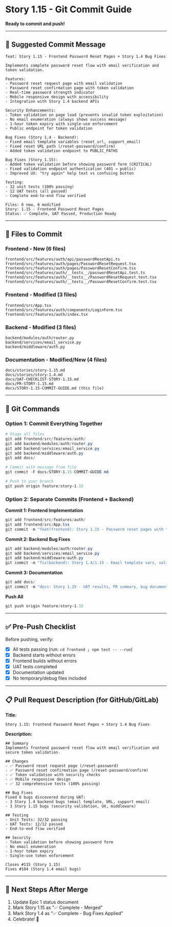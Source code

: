 # Story 1.15 - Git Commit Guide

**Ready to commit and push!**

---

## 📝 Suggested Commit Message

```
feat: Story 1.15 - Frontend Password Reset Pages + Story 1.4 Bug Fixes

Implements complete password reset flow with email verification and token validation.

Features:
- Password reset request page with email validation
- Password reset confirmation page with token validation
- Real-time password strength indicator
- Mobile responsive design with accessibility
- Integration with Story 1.4 backend APIs

Security Enhancements:
- Token validation on page load (prevents invalid token exploitation)
- No email enumeration (always shows success message)
- 1-hour token expiry with single-use enforcement
- Public endpoint for token validation

Bug Fixes (Story 1.4 - Backend):
- Fixed email template variables (reset_url, support_email)
- Fixed reset URL path (/reset-password/confirm)
- Added token validation endpoint to PUBLIC_PATHS

Bug Fixes (Story 1.15):
- Added token validation before showing password form (CRITICAL)
- Fixed validation endpoint authentication (401 → public)
- Improved UX: "try again" help text vs confusing button

Testing:
- 32 unit tests (100% passing)
- 12 UAT tests (all passed)
- Complete end-to-end flow verified

Files: 6 new, 6 modified
Story: 1.15 - Frontend Password Reset Pages
Status: ✅ Complete, UAT Passed, Production Ready
```

---

## 📂 Files to Commit

### **Frontend - New (6 files)**
```
frontend/src/features/auth/api/passwordResetApi.ts
frontend/src/features/auth/pages/PasswordResetRequest.tsx
frontend/src/features/auth/pages/PasswordResetConfirm.tsx
frontend/src/features/auth/__tests__/passwordResetApi.test.ts
frontend/src/features/auth/__tests__/PasswordResetRequest.test.tsx
frontend/src/features/auth/__tests__/PasswordResetConfirm.test.tsx
```

### **Frontend - Modified (3 files)**
```
frontend/src/App.tsx
frontend/src/features/auth/components/LoginForm.tsx
frontend/src/features/auth/index.tsx
```

### **Backend - Modified (3 files)**
```
backend/modules/auth/router.py
backend/services/email_service.py
backend/middleware/auth.py
```

### **Documentation - Modified/New (4 files)**
```
docs/stories/story-1.15.md
docs/stories/story-1.4.md
docs/UAT-CHECKLIST-STORY-1.15.md
docs/PR-STORY-1.15.md
docs/STORY-1.15-COMMIT-GUIDE.md (this file)
```

---

## 🔧 Git Commands

### **Option 1: Commit Everything Together**
```powershell
# Stage all files
git add frontend/src/features/auth/
git add backend/modules/auth/router.py
git add backend/services/email_service.py
git add backend/middleware/auth.py
git add docs/

# Commit with message from file
git commit -F docs/STORY-1.15-COMMIT-GUIDE.md

# Push to your branch
git push origin feature/story-1.15
```

### **Option 2: Separate Commits (Frontend + Backend)**

**Commit 1: Frontend Implementation**
```powershell
git add frontend/src/features/auth/
git add frontend/src/App.tsx
git commit -m "feat(frontend): Story 1.15 - Password reset pages with token validation"
```

**Commit 2: Backend Bug Fixes**
```powershell
git add backend/modules/auth/router.py
git add backend/services/email_service.py
git add backend/middleware/auth.py
git commit -m "fix(backend): Story 1.4/1.15 - Email template vars, validation endpoint, public paths"
```

**Commit 3: Documentation**
```powershell
git add docs/
git commit -m "docs: Story 1.15 - UAT results, PR summary, bug documentation"
```

**Push All**
```powershell
git push origin feature/story-1.15
```

---

## ✅ Pre-Push Checklist

Before pushing, verify:
- [x] All tests passing (run: `cd frontend ; npm test -- --run`)
- [x] Backend starts without errors
- [x] Frontend builds without errors
- [x] UAT tests completed
- [x] Documentation updated
- [x] No temporary/debug files included

---

## 📋 Pull Request Description (for GitHub/GitLab)

**Title:**
```
Story 1.15: Frontend Password Reset Pages + Story 1.4 Bug Fixes
```

**Description:**
```
## Summary
Implements frontend password reset flow with email verification and secure token validation.

## Changes
- ✅ Password reset request page (/reset-password)
- ✅ Password reset confirmation page (/reset-password/confirm)
- ✅ Token validation with security checks
- ✅ Mobile responsive design
- ✅ 32 comprehensive tests (100% passing)

## Bug Fixes
Fixed 6 bugs discovered during UAT:
- 3 Story 1.4 backend bugs (email template, URL, support email)
- 3 Story 1.15 bugs (security validation, UX, middleware)

## Testing
- Unit Tests: 32/32 passing
- UAT Tests: 12/12 passed
- End-to-end flow verified

## Security
- Token validation before showing password form
- No email enumeration
- 1-hour token expiry
- Single-use token enforcement

Closes #115 (Story 1.15)
Fixes #104 (Story 1.4 email bugs)
```

---

## 🎯 Next Steps After Merge

1. Update Epic 1 status document
2. Mark Story 1.15 as "✅ Complete - Merged"
3. Mark Story 1.4 as "✅ Complete - Bug Fixes Applied"
4. Celebrate! 🎉


